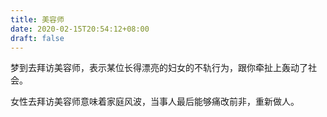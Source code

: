 ```yaml
---
title: 美容师
date: 2020-02-15T20:54:12+08:00
draft: false
---
```


梦到去拜访美容师，表示某位长得漂亮的妇女的不轨行为，跟你牵扯上轰动了社会。

女性去拜访美容师意味着家庭风波，当事人最后能够痛改前非，重新做人。

